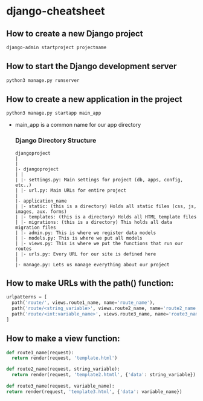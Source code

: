 # django-cheatsheet

## How to create a new Django project
```bash
django-admin startproject projectname
```

## How to start the Django development server
```bash
python3 manage.py runserver
```

## How to create a new application in the project
``` bash
python3 manage.py startapp main_app
```
* main_app is a common name for our app directory

  ### Django Directory Structure
  ```
  djangoproject
  |
  |
  |- djangoproject
  | |
  | |- settings.py: Main settings for project (db, apps, config, etc..)
  | |- url.py: Main URLs for entire project
  | 
  |- application_name
  | |- static: (this is a directory) Holds all static files (css, js, images, aux. forms)
  | |- templates: (this is a directory) Holds all HTML template files
  | |- migrations: (this is a directory) This holds all data migration files
  | |- admin.py: This is where we register data models
  | |- models.py: This is where we put all models
  | |- views.py: This is where we put the functions that run our routes
  | |- urls.py: Every URL for our site is defined here
  |
  |- manage.py: Lets us manage everything about our project
  ```

## How to make URLs with the path() function:
``` python
urlpatterns = [
  path('route/', views.route1_name, name='route_name'),
  path('route/<string_variable>', views.route2_name, name='route2_name'),
  path('route/<int:variable_name>', views.route3_name, name='route3_name'), 
]
```

## How to make a view function:
``` python
def route1_name(request):
  return render(request, 'template.html')

def route2_name(request, string_variable):
  return render(request, 'template2.htmtl', {'data': string_variable})
  
def route3_name(request, variable_name):
return render(request, 'template3.html', {'data': variable_name})
  
